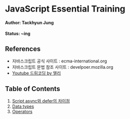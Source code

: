# JavaScript Essential Training

#### Author: Tackhyun Jung

#### Status: ~ing

## References

* 자바스크립트 공식 사이트 : ecma-international.org
* 자바스크립트 문법 참조 사이트 : develpoer.mozilla.org
* [Youtube 드림코딩 by 엘리](https://www.youtube.com/watch?v=tJieVCgGzhs&list=PLv2d7VI9OotTVOL4QmPfvJWPJvkmv6h-2&index=1)

## Table of Contents

1. [Script async와 defer의 차이점](https://github.com/takhyun12/JavaScript-Essential-Training/blob/main/Script%20async%20and%20defer.md)
2. [Data types](https://github.com/takhyun12/JavaScript-Essential-Training/blob/main/data%20types.md)
3. [Operators](https://github.com/takhyun12/JavaScript-Essential-Training/blob/main/Operators.md)

